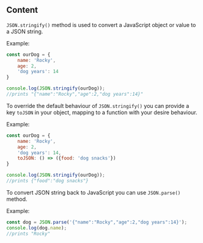 
## Content

`JSON.stringify()` method is used to convert a JavaScript object or value to a JSON string. 

Example:

```javascript
const ourDog = {
    name: 'Rocky',
    age: 2,
    'dog years': 14
}

console.log(JSON.stringify(ourDog));
//prints "{"name":"Rocky","age":2,"dog years":14}"
```


To override the default behaviour of `JSON.stringify()` you can provide a key `toJSON` in your object, mapping to a function with your desire behaviour.

Example:

```javascript
const ourDog = {
    name: 'Rocky',
    age: 2,
    'dog years': 14,
    toJSON: () => ({food: 'dog snacks'})
}

console.log(JSON.stringify(ourDog));
//prints {"food":"dog snacks"}
```

To convert JSON string back to JavaScript you can use `JSON.parse()` method.

Example:

```javascript
const dog = JSON.parse('{"name":"Rocky","age":2,"dog years":14}');
console.log(dog.name);
//prints "Rocky"
```